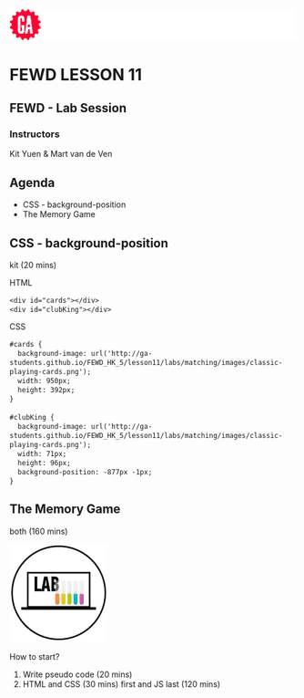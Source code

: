 ![General Assembly](../assets/images/ga.png)
# FEWD LESSON 11

## FEWD - Lab Session

### Instructors
Kit Yuen & Mart van de Ven



## Agenda
<aside class="notes"></aside>

* CSS - background-position
* The Memory Game



## CSS - background-position
<aside class="notes">kit (20 mins)</aside>

HTML

```
<div id="cards"></div>
<div id="clubKing"></div>
```

CSS

```
#cards {
  background-image: url('http://ga-students.github.io/FEWD_HK_5/lesson11/labs/matching/images/classic-playing-cards.png');
  width: 950px;
  height: 392px;
}

#clubKing {
  background-image: url('http://ga-students.github.io/FEWD_HK_5/lesson11/labs/matching/images/classic-playing-cards.png');
  width: 71px;
  height: 96px;
  background-position: -877px -1px;
}
```



## The Memory Game
<aside class="notes">both (160 mins)</aside>

![GeneralAssemb.ly](../assets/images/icons/exercise_icon_md.png)

How to start?

1. Write pseudo code (20 mins)
1. HTML and CSS (30 mins) first and JS last (120 mins)